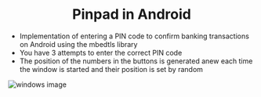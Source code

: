 <body>
    <h1 align="center">Pinpad in Android</h1>
    <p>
        <ul>
            <li>
                Implementation of entering a PIN code to confirm banking transactions on Android using the mbedtls library
            </li>
            <li>
                You have 3 attempts to enter the correct PIN code
            </li>
            <li>
                The position of the numbers in the buttons is generated anew each time the window is started and their position is set by random
            </li>
        </ul>
    </p>
    <img src="[https://github.com/vvnikita74/Pinpad-Android/blob/master/image.jpg?raw=true](https://github.com/vvnikita74/Pinpad-Android/blob/master/image.png?raw=true)" alt="windows image">   
</body>

